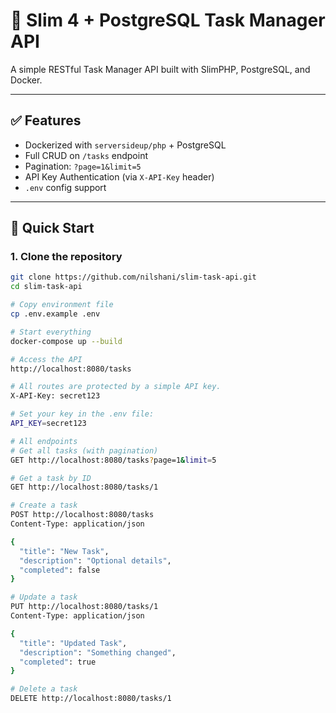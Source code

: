 <!-- # Slim Framework 4 Skeleton Application

[![Coverage Status](https://coveralls.io/repos/github/slimphp/Slim-Skeleton/badge.svg?branch=master)](https://coveralls.io/github/slimphp/Slim-Skeleton?branch=master)

Use this skeleton application to quickly setup and start working on a new Slim Framework 4 application. This application uses the latest Slim 4 with Slim PSR-7 implementation and PHP-DI container implementation. It also uses the Monolog logger.

This skeleton application was built for Composer. This makes setting up a new Slim Framework application quick and easy.

## Install the Application

Run this command from the directory in which you want to install your new Slim Framework application. You will require PHP 7.4 or newer.

```bash
composer create-project slim/slim-skeleton [my-app-name]
```

Replace `[my-app-name]` with the desired directory name for your new application. You'll want to:

* Point your virtual host document root to your new application's `public/` directory.
* Ensure `logs/` is web writable.

To run the application in development, you can run these commands 

```bash
cd [my-app-name]
composer start
```

Or you can use `docker-compose` to run the app with `docker`, so you can run these commands:
```bash
cd [my-app-name]
docker-compose up -d
```
After that, open `http://localhost:8080` in your browser.

Run this command in the application directory to run the test suite

```bash
composer test
```

That's it! Now go build something cool. -->

# 🧩 Slim 4 + PostgreSQL Task Manager API

A simple RESTful Task Manager API built with SlimPHP, PostgreSQL, and Docker.

---

## ✅ Features

- Dockerized with `serversideup/php` + PostgreSQL
- Full CRUD on `/tasks` endpoint
- Pagination: `?page=1&limit=5`
- API Key Authentication (via `X-API-Key` header)
- `.env` config support

---

## 🚀 Quick Start

### 1. Clone the repository

```bash
git clone https://github.com/nilshani/slim-task-api.git
cd slim-task-api

# Copy environment file
cp .env.example .env

# Start everything
docker-compose up --build

# Access the API
http://localhost:8080/tasks

# All routes are protected by a simple API key.
X-API-Key: secret123

# Set your key in the .env file:
API_KEY=secret123

# All endpoints
# Get all tasks (with pagination)
GET http://localhost:8080/tasks?page=1&limit=5

# Get a task by ID
GET http://localhost:8080/tasks/1

# Create a task
POST http://localhost:8080/tasks
Content-Type: application/json

{
  "title": "New Task",
  "description": "Optional details",
  "completed": false
}

# Update a task
PUT http://localhost:8080/tasks/1
Content-Type: application/json

{
  "title": "Updated Task",
  "description": "Something changed",
  "completed": true
}

# Delete a task
DELETE http://localhost:8080/tasks/1











